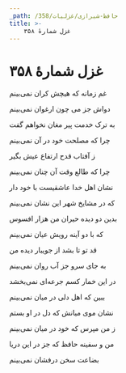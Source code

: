 ```yaml
---
_path: /حافظ-شیرازی/غزلیات/358
title: >-
    غزل شمارهٔ ۳۵۸
---
```

# غزل شمارهٔ ۳۵۸

<div class="b" id="bn1"><div class="m1"><p>غم زمانه که هیچش کران نمی‌بینم</p></div>
<div class="m2"><p>دواش جز می چون ارغوان نمی‌بینم</p></div></div>
<div class="b" id="bn2"><div class="m1"><p>به ترک خدمت پیر مغان نخواهم گفت</p></div>
<div class="m2"><p>چرا که مصلحت خود در آن نمی‌بینم</p></div></div>
<div class="b" id="bn3"><div class="m1"><p>ز آفتاب قدح ارتفاع عیش بگیر</p></div>
<div class="m2"><p>چرا که طالع وقت آن چنان نمی‌بینم</p></div></div>
<div class="b" id="bn4"><div class="m1"><p>نشان اهل خدا عاشقیست با خود دار</p></div>
<div class="m2"><p>که در مشایخ شهر این نشان نمی‌بینم</p></div></div>
<div class="b" id="bn5"><div class="m1"><p>بدین دو دیده حیران من هزار افسوس</p></div>
<div class="m2"><p>که با دو آینه رویش عیان نمی‌بینم</p></div></div>
<div class="b" id="bn6"><div class="m1"><p>قد تو تا بشد از جویبار دیده من</p></div>
<div class="m2"><p>به جای سرو جز آب روان نمی‌بینم</p></div></div>
<div class="b" id="bn7"><div class="m1"><p>در این خمار کسم جرعه‌ای نمی‌بخشد</p></div>
<div class="m2"><p>ببین که اهل دلی در میان نمی‌بینم</p></div></div>
<div class="b" id="bn8"><div class="m1"><p>نشان موی میانش که دل در او بستم</p></div>
<div class="m2"><p>ز من مپرس که خود در میان نمی‌بینم</p></div></div>
<div class="b" id="bn9"><div class="m1"><p>من و سفینه حافظ که جز در این دریا</p></div>
<div class="m2"><p>بضاعت سخن درفشان نمی‌بینم</p></div></div>
